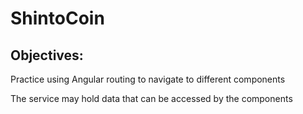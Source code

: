 # ShintoCoin
## Objectives:

Practice using Angular routing to navigate to different components

The service may hold data that can be accessed by the components